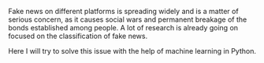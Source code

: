 Fake news on different platforms is spreading widely and is a matter of serious concern, as it causes social wars and permanent breakage of the bonds established among people.
A lot of research is already going on focused on the classification of fake news.

Here I will try to solve this issue with the help of machine learning in Python.
